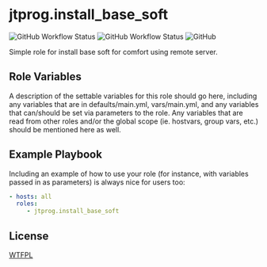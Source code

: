 # jtprog.install_base_soft

![GitHub Workflow Status](https://img.shields.io/github/workflow/status/jtprog/ansible-role-install-base-soft/CI?label=CI) ![GitHub Workflow Status](https://img.shields.io/github/workflow/status/jtprog/ansible-role-install-base-soft/Release?label=Release) ![GitHub](https://img.shields.io/github/license/jtprog/ansible-role-install-base-soft)

Simple role for install base soft for comfort using remote server.


## Role Variables


A description of the settable variables for this role should go here, including any variables that are in defaults/main.yml, vars/main.yml, and any variables that can/should be set via parameters to the role. Any variables that are read from other roles and/or the global scope (ie. hostvars, group vars, etc.) should be mentioned here as well.


## Example Playbook

Including an example of how to use your role (for instance, with variables passed in as parameters) is always nice for users too:
```yaml
- hosts: all
  roles:
     - jtprog.install_base_soft
```

## License

[WTFPL](LICENSE.md)
